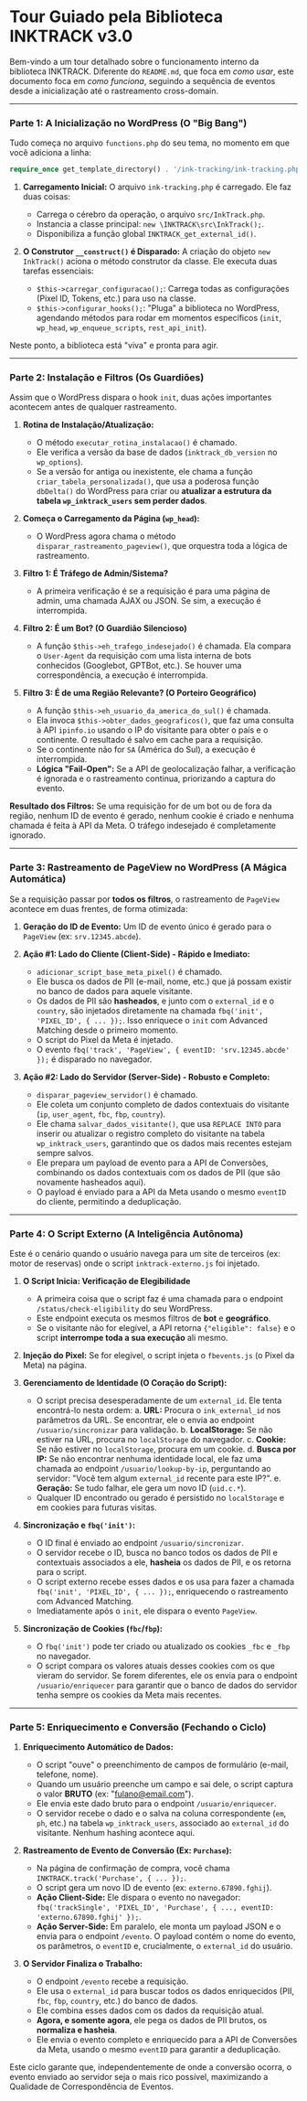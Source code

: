 # Tour Guiado pela Biblioteca INKTRACK v3.0

Bem-vindo a um tour detalhado sobre o funcionamento interno da biblioteca INKTRACK. Diferente do `README.md`, que foca em *como usar*, este documento foca em *como funciona*, seguindo a sequência de eventos desde a inicialização até o rastreamento cross-domain.

---

### Parte 1: A Inicialização no WordPress (O "Big Bang")

Tudo começa no arquivo `functions.php` do seu tema, no momento em que você adiciona a linha:

```php
require_once get_template_directory() . '/ink-tracking/ink-tracking.php';
```

1.  **Carregamento Inicial:** O arquivo `ink-tracking.php` é carregado. Ele faz duas coisas:
    *   Carrega o cérebro da operação, o arquivo `src/InkTrack.php`.
    *   Instancia a classe principal: `new \INKTRACK\src\InkTrack();`.
    *   Disponibiliza a função global `INKTRACK_get_external_id()`.

2.  **O Construtor `__construct()` é Disparado:** A criação do objeto `new InkTrack()` aciona o método construtor da classe. Ele executa duas tarefas essenciais:
    *   `$this->carregar_configuracao();`: Carrega todas as configurações (Pixel ID, Tokens, etc.) para uso na classe.
    *   `$this->configurar_hooks();`: "Pluga" a biblioteca no WordPress, agendando métodos para rodar em momentos específicos (`init`, `wp_head`, `wp_enqueue_scripts`, `rest_api_init`).

Neste ponto, a biblioteca está "viva" e pronta para agir.

---

### Parte 2: Instalação e Filtros (Os Guardiões)

Assim que o WordPress dispara o hook `init`, duas ações importantes acontecem antes de qualquer rastreamento.

1.  **Rotina de Instalação/Atualização:**
    *   O método `executar_rotina_instalacao()` é chamado.
    *   Ele verifica a versão da base de dados (`inktrack_db_version` no `wp_options`).
    *   Se a versão for antiga ou inexistente, ele chama a função `criar_tabela_personalizada()`, que usa a poderosa função `dbDelta()` do WordPress para criar ou **atualizar a estrutura da tabela `wp_inktrack_users` sem perder dados**.

2.  **Começa o Carregamento da Página (`wp_head`):**
    *   O WordPress agora chama o método `disparar_rastreamento_pageview()`, que orquestra toda a lógica de rastreamento.

3.  **Filtro 1: É Tráfego de Admin/Sistema?**
    *   A primeira verificação é se a requisição é para uma página de admin, uma chamada AJAX ou JSON. Se sim, a execução é interrompida.

4.  **Filtro 2: É um Bot? (O Guardião Silencioso)**
    *   A função `$this->eh_trafego_indesejado()` é chamada. Ela compara o `User-Agent` da requisição com uma lista interna de bots conhecidos (Googlebot, GPTBot, etc.). Se houver uma correspondência, a execução é interrompida.

5.  **Filtro 3: É de uma Região Relevante? (O Porteiro Geográfico)**
    *   A função `$this->eh_usuario_da_america_do_sul()` é chamada.
    *   Ela invoca `$this->obter_dados_geograficos()`, que faz uma consulta à API `ipinfo.io` usando o IP do visitante para obter o país e o continente. O resultado é salvo em cache para a requisição.
    *   Se o continente não for `SA` (América do Sul), a execução é interrompida.
    *   **Lógica "Fail-Open":** Se a API de geolocalização falhar, a verificação é ignorada e o rastreamento continua, priorizando a captura do evento.

**Resultado dos Filtros:** Se uma requisição for de um bot ou de fora da região, nenhum ID de evento é gerado, nenhum cookie é criado e nenhuma chamada é feita à API da Meta. O tráfego indesejado é completamente ignorado.

---

### Parte 3: Rastreamento de PageView no WordPress (A Mágica Automática)

Se a requisição passar por **todos os filtros**, o rastreamento de `PageView` acontece em duas frentes, de forma otimizada:

1.  **Geração do ID de Evento:** Um ID de evento único é gerado para o `PageView` (ex: `srv.12345.abcde`).

2.  **Ação #1: Lado do Cliente (Client-Side) - Rápido e Imediato:**
    *   `adicionar_script_base_meta_pixel()` é chamado.
    *   Ele busca os dados de PII (e-mail, nome, etc.) que já possam existir no banco de dados para aquele visitante.
    *   Os dados de PII são **hasheados**, e junto com o `external_id` e o `country`, são injetados diretamente na chamada `fbq('init', 'PIXEL_ID', { ... });`. Isso enriquece o `init` com Advanced Matching desde o primeiro momento.
    *   O script do Pixel da Meta é injetado.
    *   O evento `fbq('track', 'PageView', { eventID: 'srv.12345.abcde' });` é disparado no navegador.

3.  **Ação #2: Lado do Servidor (Server-Side) - Robusto e Completo:**
    *   `disparar_pageview_servidor()` é chamado.
    *   Ele coleta um conjunto completo de dados contextuais do visitante (`ip`, `user_agent`, `fbc`, `fbp`, `country`).
    *   Ele chama `salvar_dados_visitante()`, que usa `REPLACE INTO` para inserir ou atualizar o registro completo do visitante na tabela `wp_inktrack_users`, garantindo que os dados mais recentes estejam sempre salvos.
    *   Ele prepara um payload de evento para a API de Conversões, combinando os dados contextuais com os dados de PII (que são novamente hasheados aqui).
    *   O payload é enviado para a API da Meta usando o mesmo `eventID` do cliente, permitindo a deduplicação.

---

### Parte 4: O Script Externo (A Inteligência Autônoma)

Este é o cenário quando o usuário navega para um site de terceiros (ex: motor de reservas) onde o script `inktrack-externo.js` foi injetado.

1.  **O Script Inicia: Verificação de Elegibilidade**
    *   A primeira coisa que o script faz é uma chamada para o endpoint `/status/check-eligibility` do seu WordPress.
    *   Este endpoint executa os mesmos filtros de **bot** e **geográfico**.
    *   Se o visitante não for elegível, a API retorna `{"eligible": false}` e o script **interrompe toda a sua execução** ali mesmo.

2.  **Injeção do Pixel:** Se for elegível, o script injeta o `fbevents.js` (o Pixel da Meta) na página.

3.  **Gerenciamento de Identidade (O Coração do Script):**
    *   O script precisa desesperadamente de um `external_id`. Ele tenta encontrá-lo nesta ordem:
        a.  **URL:** Procura o `ink_external_id` nos parâmetros da URL. Se encontrar, ele o envia ao endpoint `/usuario/sincronizar` para validação.
        b.  **LocalStorage:** Se não estiver na URL, procura no `localStorage` do navegador.
        c.  **Cookie:** Se não estiver no `localStorage`, procura em um cookie.
        d.  **Busca por IP:** Se não encontrar nenhuma identidade local, ele faz uma chamada ao endpoint `/usuario/lookup-by-ip`, perguntando ao servidor: "Você tem algum `external_id` recente para este IP?".
        e.  **Geração:** Se tudo falhar, ele gera um novo ID (`uid.c.*`).
    *   Qualquer ID encontrado ou gerado é persistido no `localStorage` e em cookies para futuras visitas.

4.  **Sincronização e `fbq('init')`:**
    *   O ID final é enviado ao endpoint `/usuario/sincronizar`.
    *   O servidor recebe o ID, busca no banco todos os dados de PII e contextuais associados a ele, **hasheia** os dados de PII, e os retorna para o script.
    *   O script externo recebe esses dados e os usa para fazer a chamada `fbq('init', 'PIXEL_ID', { ... });`, enriquecendo o rastreamento com Advanced Matching.
    *   Imediatamente após o `init`, ele dispara o evento `PageView`.

5.  **Sincronização de Cookies (`fbc`/`fbp`):**
    *   O `fbq('init')` pode ter criado ou atualizado os cookies `_fbc` e `_fbp` no navegador.
    *   O script compara os valores atuais desses cookies com os que vieram do servidor. Se forem diferentes, ele os envia para o endpoint `/usuario/enriquecer` para garantir que o banco de dados do servidor tenha sempre os cookies da Meta mais recentes.

---

### Parte 5: Enriquecimento e Conversão (Fechando o Ciclo)

1.  **Enriquecimento Automático de Dados:**
    *   O script "ouve" o preenchimento de campos de formulário (e-mail, telefone, nome).
    *   Quando um usuário preenche um campo e sai dele, o script captura o valor **BRUTO** (ex: "fulano@email.com").
    *   Ele envia este dado bruto para o endpoint `/usuario/enriquecer`.
    *   O servidor recebe o dado e o salva na coluna correspondente (`em`, `ph`, etc.) na tabela `wp_inktrack_users`, associado ao `external_id` do visitante. Nenhum hashing acontece aqui.

2.  **Rastreamento de Evento de Conversão (Ex: `Purchase`):**
    *   Na página de confirmação de compra, você chama `INKTRACK.track('Purchase', { ... });`.
    *   O script gera um novo ID de evento (ex: `externo.67890.fghij`).
    *   **Ação Client-Side:** Ele dispara o evento no navegador: `fbq('trackSingle', 'PIXEL_ID', 'Purchase', { ..., eventID: 'externo.67890.fghij' });`.
    *   **Ação Server-Side:** Em paralelo, ele monta um payload JSON e o envia para o endpoint `/evento`. O payload contém o nome do evento, os parâmetros, o `eventID` e, crucialmente, o `external_id` do usuário.

3.  **O Servidor Finaliza o Trabalho:**
    *   O endpoint `/evento` recebe a requisição.
    *   Ele usa o `external_id` para buscar todos os dados enriquecidos (PII, `fbc`, `fbp`, `country`, etc.) do banco de dados.
    *   Ele combina esses dados com os dados da requisição atual.
    *   **Agora, e somente agora**, ele pega os dados de PII brutos, os **normaliza e hasheia**.
    *   Ele envia o evento completo e enriquecido para a API de Conversões da Meta, usando o mesmo `eventID` para garantir a deduplicação.

Este ciclo garante que, independentemente de onde a conversão ocorra, o evento enviado ao servidor seja o mais rico possível, maximizando a Qualidade de Correspondência de Eventos.
